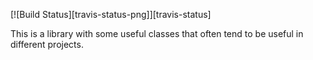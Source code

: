 [![Build Status][travis-status-png]][travis-status]

This is a library with some useful classes that often tend to be useful in different projects.
